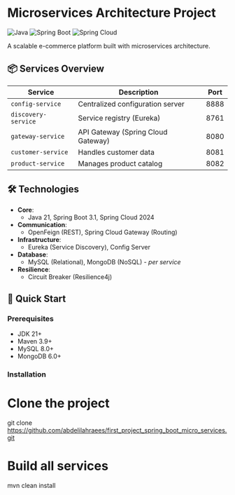 # Microservices Architecture Project

![Java](https://img.shields.io/badge/Java-21-blue)
![Spring Boot](https://img.shields.io/badge/Spring_Boot-3.1-green)
![Spring Cloud](https://img.shields.io/badge/Spring_Cloud-2024-brightgreen)

A scalable e-commerce platform built with microservices architecture.

## 📦 Services Overview

| Service              | Description                          | Port  |
|----------------------|--------------------------------------|-------|
| `config-service`     | Centralized configuration server    | 8888  |
| `discovery-service`  | Service registry (Eureka)           | 8761  |
| `gateway-service`    | API Gateway (Spring Cloud Gateway)  | 8080  |
| `customer-service`   | Handles customer data               | 8081  |
| `product-service`    | Manages product catalog             | 8082  |

## 🛠️ Technologies

- **Core**: 
  - Java 21, Spring Boot 3.1, Spring Cloud 2024
- **Communication**: 
  - OpenFeign (REST), Spring Cloud Gateway (Routing)
- **Infrastructure**: 
  - Eureka (Service Discovery), Config Server
- **Database**: 
  - MySQL (Relational), MongoDB (NoSQL) - *per service*
- **Resilience**:
  - Circuit Breaker (Resilience4j)

## 🚀 Quick Start

### Prerequisites
- JDK 21+
- Maven 3.9+
- MySQL 8.0+
- MongoDB 6.0+

### Installation
# Clone the project
git clone https://github.com/abdelilahraees/first_project_spring_boot_micro_services.git

# Build all services
mvn clean install
